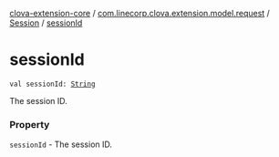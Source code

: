 [clova-extension-core](../../index.md) / [com.linecorp.clova.extension.model.request](../index.md) / [Session](index.md) / [sessionId](./session-id.md)

# sessionId

`val sessionId: `[`String`](https://kotlinlang.org/api/latest/jvm/stdlib/kotlin/-string/index.html)

The session ID.

### Property

`sessionId` - The session ID.